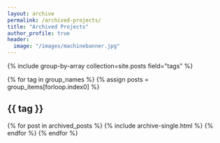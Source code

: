 ```yaml
---
layout: archive
permalink: /archived-projects/
title: "Archived Projects"
author_profile: true
header:
  image: "/images/machinebanner.jpg"
---
```

{% include group-by-array collection=site.posts field="tags" %}

{% for tag in group_names %}
  {% assign posts = group_items[forloop.index0] %}
  <h2 id="{{ tag | slugify }}" class="archive__subtitle">{{ tag }}</h2>
  {% for post in archived_posts %}
    {% include archive-single.html %}
  {% endfor %}
{% endfor %}
